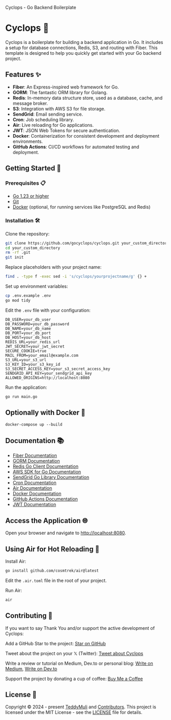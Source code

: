 Cyclops - Go Backend Boilerplate

# Cyclops 🚀

Cyclops is a boilerplate for building a backend application in Go. It includes a setup for database connections, Redis, S3, and routing with Fiber. This template is designed to help you quickly get started with your Go backend project.

## Features ✨

- **Fiber**: An Express-inspired web framework for Go.
- **GORM**: The fantastic ORM library for Golang.
- **Redis**: In-memory data structure store, used as a database, cache, and message broker.
- **S3**: Integration with AWS S3 for file storage.
- **SendGrid**: Email sending service.
- **Cron**: Job scheduling library.
- **Air**: Live reloading for Go applications.
- **JWT**: JSON Web Tokens for secure authentication.
- **Docker**: Containerization for consistent development and deployment environments.
- **GitHub Actions**: CI/CD workflows for automated testing and deployment.

## Getting Started 🚀

### Prerequisites 📋

- [Go 1.23 or higher](https://go.dev/dl/)
- [Git](https://git-scm.com/)
- [Docker](https://www.docker.com/) (optional, for running services like PostgreSQL and Redis)

### Installation 🛠️

Clone the repository:

```sh
git clone https://github.com/gocyclops/cyclops.git your_custom_directory --depth=1
cd your_custom_directory
rm -rf .git
git init
```

Replace placeholders with your project name:

```sh
find . -type f -exec sed -i 's/cyclops/yourprojectname/g' {} +
```

Set up environment variables:

```sh
cp .env.example .env
go mod tidy
```

Edit the `.env` file with your configuration:

```env
DB_USER=your_db_user
DB_PASSWORD=your_db_password
DB_NAME=your_db_name
DB_PORT=your_db_port
DB_HOST=your_db_host
REDIS_URL=your_redis_url
JWT_SECRET=your_jwt_secret
SECURE_COOKIE=true
MAIL_FROM=your_email@example.com
S3_URL=your_s3_url
S3_KEY_ID=your_s3_key_id
S3_SECRET_ACCESS_KEY=your_s3_secret_access_key
SENDGRID_API_KEY=your_sendgrid_api_key
ALLOWED_ORIGINS=http://localhost:8080
```

Run the application:

```sh
go run main.go
```

## Optionally with Docker 🐳

```
docker-compose up --build
```

## Documentation 📚

- [Fiber Documentation](https://docs.gofiber.io/)
- [GORM Documentation](https://gorm.io/docs/)
- [Redis Go Client Documentation](https://github.com/go-redis/redis)
- [AWS SDK for Go Documentation](https://aws.github.io/aws-sdk-go-v2/)
- [SendGrid Go Library Documentation](https://github.com/sendgrid/sendgrid-go)
- [Cron Documentation](https://github.com/robfig/cron)
- [Air Documentation](https://github.com/cosmtrek/air)
- [Docker Documentation](https://docs.docker.com/)
- [GitHub Actions Documentation](https://docs.github.com/en/actions)
- [JWT Documentation](https://jwt.io/introduction/)

## Access the Application 🌐

Open your browser and navigate to [http://localhost:8080](http://localhost:8080).

## Using Air for Hot Reloading 🔄

Install Air:

```sh
go install github.com/cosmtrek/air@latest
```

Edit the `.air.toml` file in the root of your project.

Run Air:

```sh
air
```

## Contributing 🤝

If you want to say Thank You and/or support the active development of Cyclops:

Add a GitHub Star to the project: [Star on GitHub](https://github.com/gocyclops/cyclops)

Tweet about the project on your 𝕏 (Twitter): [Tweet about Cyclops](https://twitter.com/intent/tweet?text=Check%20out%20Cyclops%20-%20a%20boilerplate%20for%20building%20a%20backend%20application%20in%20Go!%20https://github.com/gocyclops/cyclops)

Write a review or tutorial on Medium, Dev.to or personal blog: [Write on Medium](https://medium.com/), [Write on Dev.to](https://dev.to/)

Support the project by donating a cup of coffee: [Buy Me a Coffee](https://www.buymeacoffee.com/gocyclops)

## License 📄

Copyright © 2024 - present [TeddyMuli](https://github.com/TeddyMuli) and [Contributors](https://github.com/gocyclops/cyclops/graphs/contributors).
This project is licensed under the MIT License - see the [LICENSE](LICENSE) file for details.
